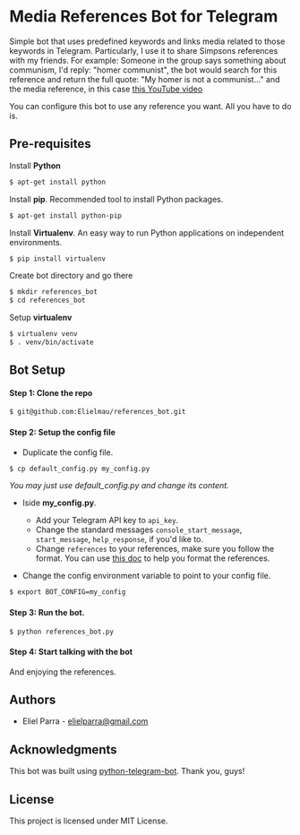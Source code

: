 # Media References Bot for Telegram

Simple bot that uses predefined keywords and links media related to those keywords in Telegram. Particularly, I use it to share Simpsons references with my friends. For example: Someone in the group says something about communism, I'd reply: "homer communist", the bot would search for this reference and return the full quote: "My homer is not a communist..." and the media reference, in this case [this YouTube video](https://www.youtube.com/watch?v=HDss0Up7Fko)

You can configure this bot to use any reference you want. All you have to do is.

## Pre-requisites

Install **Python**

```bash
$ apt-get install python
```

Install **pip**. Recommended tool to install Python packages.

```bash
$ apt-get install python-pip
```

Install **Virtualenv**. An easy way to run Python applications on independent environments.
```bash
$ pip install virtualenv
```

Create bot directory and go there
```bash
$ mkdir references_bot
$ cd references_bot
```

Setup **virtualenv**
```bash
$ virtualenv venv
$ . venv/bin/activate
```

## Bot Setup

#### Step 1: Clone the repo

```bash
$ git@github.com:Elielmau/references_bot.git
```

#### Step 2: Setup the config file

* Duplicate the config file.

```bash
$ cp default_config.py my_config.py
```

*You may just use default_config.py and change its content.*

* Iside **my_config.py**.
  * Add your Telegram API key to ```api_key```.
  * Change the standard messages ```console_start_message```, ```start_message```, ```help_response```, if you'd like to.
  * Change ```references``` to your references, make sure you follow the format. You can use [this doc](https://docs.google.com/spreadsheets/d/1325sJKAzhlmJD9wmoRH-qyZoE2xWaodVz1kVzir9jh8/edit?usp=sharing) to help you format the references.

* Change the config environment variable to point to your config file.

```bash
$ export BOT_CONFIG=my_config
```

#### Step 3: Run the bot.

```bash
$ python references_bot.py
```

#### Step 4: Start talking with the bot

And enjoying the references.

## Authors

* Eliel Parra - <elielparra@gmail.com>

## Acknowledgments

This bot was built using [python-telegram-bot](https://github.com/python-telegram-bot/python-telegram-bot). Thank you, guys!

## License

This project is licensed under MIT License.